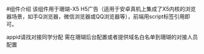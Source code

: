 #组件介绍
该组件用于珊瑚-X5 H5广告（适用于安卓真机上集成了X5内核的浏览器场景，如手Q浏览器，微信浏览器或QQ浏览器等），前端用script标签引用即可。

appid请找对接同学分配
需在珊瑚后台配置或者提供域名白名单到珊瑚的对接人员配置
